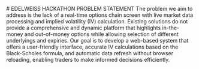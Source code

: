 #   EDELWEISS HACKATHON PROBLEM STATEMENT
 
 
The problem we aim to address is the lack of a real-time options chain screen with live market data processing and implied volatility (IV) calculation. Existing solutions do not provide a comprehensive and dynamic platform that highlights in-the-money and out-of-money options while allowing selection of different underlyings and expiries. Our goal is to develop a web-based system that offers a user-friendly interface, accurate IV calculations based on the Black-Scholes formula, and automatic data refresh without browser reloading, enabling traders to make informed decisions efficiently.
